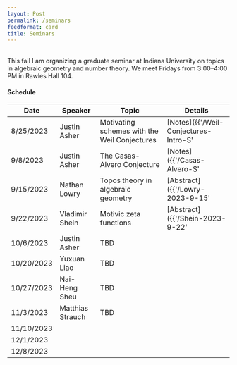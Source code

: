 ```yaml
---
layout: Post
permalink: /seminars
feedformat: card
title: Seminars
---
```

<br/>
This fall I am organizing a graduate seminar at Indiana University on topics in algebraic geometry and number theory. We meet Fridays from 3:00–4:00 PM in Rawles Hall 104.

#### Schedule

| Date | Speaker | Topic | Details |
| -------- | ---------- | -------- | ---------- |
| 8/25/2023 | Justin Asher | Motivating schemes with the Weil Conjectures | [Notes]({{'/Weil-Conjectures-Intro-S' | relative_url}}) |
| 9/8/2023 | Justin Asher | The Casas-Alvero Conjecture | [Notes]({{'/Casas-Alvero-S' | relative_url}}) |
| 9/15/2023 | Nathan Lowry |  Topos theory in algebraic geometry | [Abstract]({{'/Lowry-2023-9-15' | relative_url}}) |
| 9/22/2023 | Vladimir Shein | Motivic zeta functions | [Abstract]({{'/Shein-2023-9-22' | relative_url}}) |
| 10/6/2023 | Justin Asher | TBD | |
| 10/20/2023 | Yuxuan Liao | TBD | |
| 10/27/2023 | Nai-Heng Sheu | TBD | |
| 11/3/2023 | Matthias Strauch | TBD | |
| 11/10/2023 | | | |
| 12/1/2023 | | | |
| 12/8/2023 | | | |

